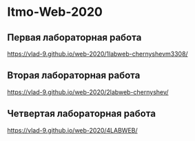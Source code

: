 # Itmo-Web-2020
## Первая лабораторная работа
https://vlad-9.github.io/web-2020/1labweb-chernyshevm3308/
## Вторая лабораторная работа
https://vlad-9.github.io/web-2020/2labweb-chernyshev/
## Четвертая лабораторная работа
https://vlad-9.github.io/web-2020/4LABWEB/

